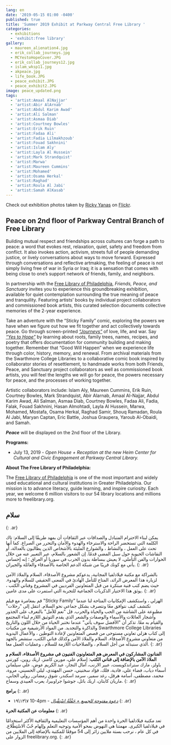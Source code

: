 ```yaml
---
lang: en
date: '2019-05-15 01:00 -0400'
published: true
title: 'Summer 2019 Exhibit at Parkway Central Free Library '
categories:
  - exhibitions
  - 'exhibit:free library'
gallery:
  - maureen_alienation4.jpg
  - erik_collab_journeys.jpg
  - MCYestoHopeCover.JPG
  - erik_collab_journeys12.jpg
  - islam_wksp11.jpg
  - akpeace.jpg
  - life_book.JPG
  - peace_exhibit.JPG
  - peace_exhibit2.JPG
image: peace_updated.png
tags:
  - 'artist:Amaal AlNajjar'
  - 'artist:Abir AlArnab'
  - 'artist:Abdul Karim Awad'
  - 'artist:Ali Salman'
  - 'artist:Asmaa Diab'
  - 'artist:Courtney Bowles'
  - 'artist:Erik Ruin'
  - 'artist:Fadaa Ali'
  - 'artist:Fadia Lilmakhzoub'
  - 'artist:Fouad Sakhnini'
  - 'artist:Islam Aly'
  - 'artist:Layla Al Hussein'
  - 'artist:Mark Strandquist'
  - 'artist:Marwa'
  - 'artist:Maureen Cummins'
  - 'artist:Mohamed'
  - 'artist:Osama Herkal'
  - 'artist:Raghad'
  - 'artist:Roula Al Jabi'
  - 'artist:Samah AlKasab'
---
```

Check out exhibition photos taken by [Ricky Yanas](http://rickyyanas.com/) on [Flickr](https://flic.kr/s/aHsmK8ou73).

## **Peace on 2nd floor of Parkway Central Branch of Free Library**

Building mutual respect and friendships across cultures can forge a path to peace: a word that evokes rest, relaxation, quiet, safety and freedom from conflict. It also invokes action, activism, streets full of people demanding justice, or lively conversations about ways to move forward. Expressed through conversations and reflective artmaking, the feeling of peace is not simply living free of war in Syria or Iraq; it is a sensation that comes with being close to one’s support network of friends, family, and neighbors. 

In partnership with the [Free Library of Philadelphia](https://www.freelibrary.org/), _Friends, Peace, and Sanctuary_ invites you to experience this groundbreaking exhibition, available for quiet contemplation surrounding the true meaning of peace and tranquility. Featuring artists’ books by individual project collaborators and commissioned book artists, this curated selection documents collective memories of the 2-year experience.

Take an adventure with the “Sticky Family” comic, exploring the powers we have when we figure out how we fit together and act collectively towards peace. Go through screen-printed [_“Journeys”_](http://fps.swarthmore.edu/workshops/journeys-artist-workshops-with-erik-ruin/) of love, life, and war. Say [_“Yes to Hope”_](http://fps.swarthmore.edu/workshops/workshops-with-maureen-cummins/) by learning about roots, family trees, names, recipes, and poetry that offers documentation for community building and making together. Remember that “Good Will Happen” when we experience life through color, history, memory, and renewal. From archival materials from the Swarthmore College Libraries to a collaborative comic book inspired by collaborator stories of resettlement, to handmade works from both Friends, Peace, and Sanctuary project collaborators as well as commissioned book artists, you will feel the lengths we will go for peace, the powers necessary for peace, and the processes of working together. 

Artistic collaborators include: Islam Aly, Maureen Cummins, Erik Ruin, Courtney Bowles, Mark Strandquist, Abir Alarnab, Amaal Al-Najjar, Abdul Karim Awad, Ali Salman, Asmaa Diab, Courtney Bowles, Fadaa Ali, Fadia, Falak, Fouad Sakhnini, Hasan Almohtadi, Layla Al Hussein, Marwa, Mohamed, Mostafa, Osama Herkal, Raghad Samir, Shouq Ramadan, Roula Al Jabi, Maryan Captan, Eric Battle, Joshua Graupera, Yaroub Al-Obaidi, and Samah.  

_**Peace**_ will be displayed on the 2nd floor of the Library.


**Programs:**

- July 13, 2019 - _Open House + Reception at the new Heim Center for Cultural and Civic Engagement at Parkway Central Library._


**About The Free Library of Philadelphia:**

The [Free Library of Philadelphia](https://www.freelibrary.org/) is one of the most important and widely used educational and cultural institutions in Greater Philadelphia. Our mission is to advance literacy, guide learning, and inspire curiosity. Each year, we welcome 6 million visitors to our 54 library locations and millions more to freelibrary.org.


## **سلام**
{: .ar}

يمكن لبناء الاحترام المتبادل والصداقات عبر الثقافات أن بمهد طريقًا إلى السلام: تاك الكلمة التي تستحضر الراحة والاسترخاء والهدوء والأمان والتحرر من الصراع. كما أنها تحث على العمل ، والنشاط ، والشوارع المليئة بالأشخاص الذين يطالبون بالعدالة، أو النقاشات الحيوية حول سبل المضي قدمًا. إن الشعور بالسلام، عبر التعبير عنه من خلال الحوارات والفن التأملي، لا يعيش ببساطة بدون الحرب في سوريا أو العراق ؛ إنه إحساس يأتي مع كونك قريبًا من شبكة الدعم الخاصة بالأصدقاء والعائلة والجيران.
{: .ar}

 بالشراكة مع مكتبة فيلادلفيا المجانية، يدعوكم مشروع الأصدقاء، السلام والملاذ الآمن لزيارة هذا المعرض الرائد، المتاح للتأمل الهادئ في المعنى الحقيقي للسلام والهدوء. حيث يضم كتب فنية مبتكرة من قبل المتعاونين الفرديين في المشروع وفناني الكتب ، يوثق هذا الاختيار  الذكريات الجماعية للتجربة التي استمرت على مدى عامين. 
{: .ar}

قم بمغامرة مع فيلم "Sticky Family" الهزلي ، واستكشف الإمكانيات المتاحة لنا عندما نكتشف كيف نتوافق معًا ونتصرف بشكل جماعي نحو السلام. انتقل إلى "رحلات" مطبوعة على الشاشة من الحب والحياة والحرب.  قل "نعم للأمل" بالتعرف على الجذور وأشجار العائلات والأسماء والوصفات والشعر الذي يقدم التوثيق اللازم لبناء المجتمع والقيام به معًا. تذكر أن "الأفضل سوف يأتي" عندما نختبر الحياة من خلال اللون والتاريخ والذاكرة والتجديد. من المواد الأرشيفية من مكتبات Swarthmore College Libraries إلى كتاب هزلي تعاوني مستوحى من قصص المتعاونين لإعادة التوطين ، والأعمال اليدوية من متعاوني مشروع الأصدقاء، السلام والملاذ الآمن وكذلك فناني الكتب، ستشعر بالجهد الذي سنبذله من أجل السلام ، والصلاحيات اللازمة للسلام ، وعمليات العمل معا. 
{: .ar}

**الفنانون المشاركون في المعرض هم المتعاونون الفنيون في مشروع الأصدقاء، السلام و الملاذ الآمن بالإضافة إلى فناني الكتب**: إسلام علي، مورين كامنز، اريك روين، كورتني باولز، مارك ستراندكويست، عبير الارنب، آمال النجار، عبد الكريم عوض، علي سيلمانن أسماء دياب، فضاء علي، فادية، فلك، فؤاد سخنيني، حسن المهتدي، ليلى الحسيني، مروة، محمد، مصطفى، أسامة هرقل، رغد سمير، سرمد اسكندر، شوق رمضانن, رولى الجابي، ماريان كابتان، اريك باتل، جوشوا جراوبيرا، يعرب العبيدي وسماح.
{: .ar}


**برامج**
{: .ar}

- ٧\١٣\١٩ 10-4pm - _[دعوة مفتوحة للجميع + حَفْلَةُ اسْتِقْبال](https://www.facebook.com/events/292178628324253/)_
{: .ar}

**معلومات عن المكتبة الحرة**
{: .ar}

تعد مكتبة فيلادلفيا الحرة واحدة من أهم المؤسسات التعليمية والثقافية الأكثر استخدامًا في فيلادلفيا الكبرى. مهمتنا هي النهوض بمحو الأمية وتوجيه التعلم وإلهام حُبّ الاسْتِطْلاع. في كل عام ، نرحب بستة ملايين زائر إلى 54 موقعًا للمكتبة  بالإضافة إلى الملايين من الزوار على freelibrary.org.
{: .ar}
